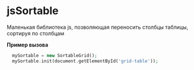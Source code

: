 # jsSortable
Маленькая библиотека js, позволяющая переносить столбцы таблицы, сортируя по столбцам<br>

__Пример вызова__
```php
  mySortable = new SortableGrid();
  mySortable.init(document.getElementById('grid-table'));
```


